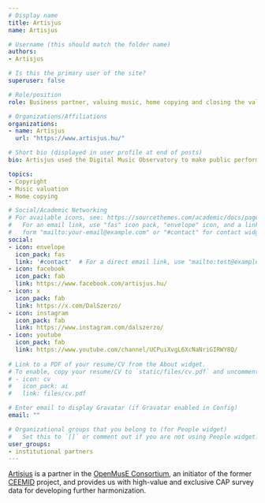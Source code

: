 ```yaml
---
# Display name
title: Artisjus
name: Artisjus

# Username (this should match the folder name)
authors:
- Artisjus

# Is this the primary user of the site?
superuser: false

# Role/position
role: Business partner, valuing music, home copying and closing the value gap.

# Organizations/Affiliations
organizations:
- name: Artisjus
  url: "https://www.artisjus.hu/"

# Short bio (displayed in user profile at end of posts)
bio: Artisjus used the Digital Music Observatory to make public performance, mechanical licensing, home copying valuations and value gap estimates standardized in Europe.

topics:
- Copyright
- Music valuation
- Home copying

# Social/Academic Networking
# For available icons, see: https://sourcethemes.com/academic/docs/page-builder/#icons
#   For an email link, use "fas" icon pack, "envelope" icon, and a link in the
#   form "mailto:your-email@example.com" or "#contact" for contact widget.
social:
- icon: envelope
  icon_pack: fas
  link: '#contact'  # For a direct email link, use "mailto:test@example.org".
- icon: facebook
  icon_pack: fab
  link: https://www.facebook.com/artisjus.hu/
- icon: x
  icon_pack: fab
  link: https://x.com/DalSzerzo/
- icon: instagram
  icon_pack: fab
  link: https://www.instagram.com/dalszerzo/
- icon: youtube
  icon_pack: fab
  link: https://www.youtube.com/channel/UCPuiXvgL6XcNaNriGIRWY8Q/
  
# Link to a PDF of your resume/CV from the About widget.
# To enable, copy your resume/CV to `static/files/cv.pdf` and uncomment the lines below.
# - icon: cv
#   icon_pack: ai
#   link: files/cv.pdf

# Enter email to display Gravatar (if Gravatar enabled in Config)
email: ""

# Organizational groups that you belong to (for People widget)
#   Set this to `[]` or comment out if you are not using People widget.
user_groups:
- institutional partners
---
```


[Artisjus](https://www.artisjus.hu/english/) is a partner in the [OpenMusE Consortium]((https://music.dataobservatory.eu/usecase/openmuse)), an initiator of the former [CEEMID](https://music.dataobservatory.eu/usecase/ceemid/) project, and provides us with high-value and exclusive CAP survey data for developing further harmonization.
